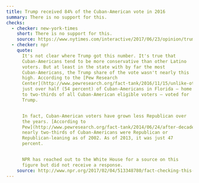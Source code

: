 ```yaml
---
title: Trump received 84% of the Cuban-American vote in 2016
summary: There is no support for this.
checks:
  - checker: new-york-times
    short: There is no support for this.
    source: https://www.nytimes.com/interactive/2017/06/23/opinion/trumps-lies.html
  - checker: npr
    quote:
      It's not clear where Trump got this number. It's true that
      Cuban-Americans tend to be more conservative than other Latino
      voters. But at least in the state with by far the most
      Cuban-Americans, the Trump share of the vote wasn't nearly this
      high. According to the [Pew Research
      Center](http://www.pewresearch.org/fact-tank/2016/11/15/unlike-other-latinos-about-half-of-cuban-voters-in-florida-backed-trump/),
      just over half (54 percent) of Cuban-Americans in Florida — home
      to two-thirds of all Cuban-American eligible voters — voted for
      Trump.


      In fact, Cuban-American voters have grown less Republican over
      the years. [According to
      Pew](http://www.pewresearch.org/fact-tank/2014/06/24/after-decades-of-gop-support-cubans-shifting-toward-the-democratic-party/),
      nearly two-thirds of Cuban-Americans were Republican or
      Republican-leaning as of 2002. As of 2013, it was just 47
      percent.


      NPR has reached out to the White House for a source on this
      figure but did not receive a response.
    source: http://www.npr.org/2017/02/04/513348780/fact-checking-this-week-in-the-trump-administration
---
```

